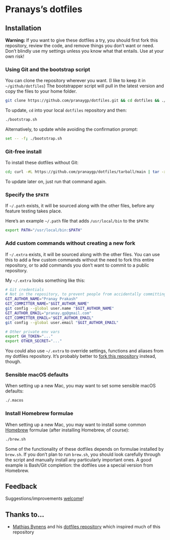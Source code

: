# Pranays’s dotfiles

## Installation

**Warning:** If you want to give these dotfiles a try, you should first fork this repository, review the code, and remove things you don’t want or need. Don’t blindly use my settings unless you know what that entails. Use at your own risk!

### Using Git and the bootstrap script

You can clone the repository wherever you want. (I like to keep it in `~/github/dotfiles`) The bootstrapper script will pull in the latest version and copy the files to your home folder.

```bash
git clone https://github.com/pranaygp/dotfiles.git && cd dotfiles && ./bootstrap.sh
```

To update, `cd` into your local `dotfiles` repository and then:

```bash
./bootstrap.sh
```

Alternatively, to update while avoiding the confirmation prompt:

```bash
set -- -f; ./bootstrap.sh
```

### Git-free install

To install these dotfiles without Git:

```bash
cd; curl -#L https://github.com/pranaygp/dotfiles/tarball/main | tar -xzv --strip-components 1 --exclude={README.md,bootstrap.sh,LICENSE.txt}
```

To update later on, just run that command again.

### Specify the `$PATH`

If `~/.path` exists, it will be sourced along with the other files, before any feature testing takes place.

Here’s an example `~/.path` file that adds `/usr/local/bin` to the `$PATH`:

```bash
export PATH="/usr/local/bin:$PATH"
```

### Add custom commands without creating a new fork

If `~/.extra` exists, it will be sourced along with the other files. You can use this to add a few custom commands without the need to fork this entire repository, or to add commands you don’t want to commit to a public repository.

My `~/.extra` looks something like this:

```bash
# Git credentials
# Not in the repository, to prevent people from accidentally committing under my name
GIT_AUTHOR_NAME="Pranay Prakash"
GIT_COMMITTER_NAME="$GIT_AUTHOR_NAME"
git config --global user.name "$GIT_AUTHOR_NAME"
GIT_AUTHOR_EMAIL="pranay.gp@gmail.com"
GIT_COMMITTER_EMAIL="$GIT_AUTHOR_EMAIL"
git config --global user.email "$GIT_AUTHOR_EMAIL"

# Other private env vars
export GH_TOKEN="..."
export OTHER_SECRET="..."
```

You could also use `~/.extra` to override settings, functions and aliases from my dotfiles repository. It’s probably better to [fork this repository](https://github.com/pranaygp/dotfiles/fork) instead, though.

### Sensible macOS defaults

When setting up a new Mac, you may want to set some sensible macOS defaults:

```bash
./.macos
```

### Install Homebrew formulae

When setting up a new Mac, you may want to install some common [Homebrew](https://brew.sh/) formulae (after installing Homebrew, of course):

```bash
./brew.sh
```

Some of the functionality of these dotfiles depends on formulae installed by `brew.sh`. If you don’t plan to run `brew.sh`, you should look carefully through the script and manually install any particularly important ones. A good example is Bash/Git completion: the dotfiles use a special version from Homebrew.

## Feedback

Suggestions/improvements
[welcome](https://github.com/pranaygp/dotfiles/issues)!

## Thanks to…

* [Mathias Bynens](https://github.com/mathiasbynens) and his [dotfiles repository](https://github.com/mathiasbynens/dotfiles) which inspired much of this repository
